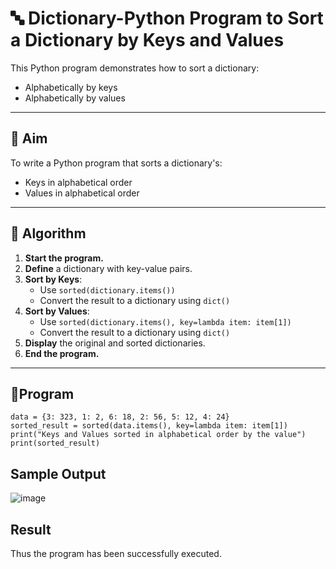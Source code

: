 # 🔤 Dictionary-Python Program to Sort a Dictionary by Keys and Values

This Python program demonstrates how to sort a dictionary:
- Alphabetically by keys
- Alphabetically by values

---

## 🎯 Aim

To write a Python program that sorts a dictionary's:
- Keys in alphabetical order
- Values in alphabetical order

---

## 🧠 Algorithm

1. **Start the program.**
2. **Define** a dictionary with key-value pairs.
3. **Sort by Keys**:
   - Use `sorted(dictionary.items())`
   - Convert the result to a dictionary using `dict()`
4. **Sort by Values**:
   - Use `sorted(dictionary.items(), key=lambda item: item[1])`
   - Convert the result to a dictionary using `dict()`
5. **Display** the original and sorted dictionaries.
6. **End the program.**

---

## 🧪Program
```
data = {3: 323, 1: 2, 6: 18, 2: 56, 5: 12, 4: 24}
sorted_result = sorted(data.items(), key=lambda item: item[1])
print("Keys and Values sorted in alphabetical order by the value")
print(sorted_result)
```
## Sample Output
![image](https://github.com/user-attachments/assets/9c410010-8c77-4b04-838f-44fdb5de7bfd)

## Result
Thus the program has been successfully executed.
